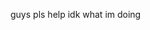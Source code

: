 guys pls help idk what im doing

<!---
catobuttr/catobuttr is a ✨ special ✨ repository because its `README.md` (this file) appears on your GitHub profile.
You can click the Preview link to take a look at your changes.
--->
